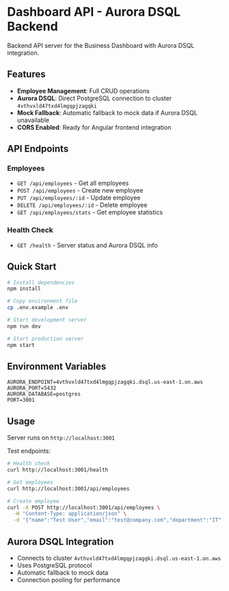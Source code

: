 # Dashboard API - Aurora DSQL Backend

Backend API server for the Business Dashboard with Aurora DSQL integration.

## Features

- **Employee Management**: Full CRUD operations
- **Aurora DSQL**: Direct PostgreSQL connection to cluster `4vthvxld47txd4lmgqpjzagqki`
- **Mock Fallback**: Automatic fallback to mock data if Aurora DSQL unavailable
- **CORS Enabled**: Ready for Angular frontend integration

## API Endpoints

### Employees
- `GET /api/employees` - Get all employees
- `POST /api/employees` - Create new employee
- `PUT /api/employees/:id` - Update employee
- `DELETE /api/employees/:id` - Delete employee
- `GET /api/employees/stats` - Get employee statistics

### Health Check
- `GET /health` - Server status and Aurora DSQL info

## Quick Start

```bash
# Install dependencies
npm install

# Copy environment file
cp .env.example .env

# Start development server
npm run dev

# Start production server
npm start
```

## Environment Variables

```env
AURORA_ENDPOINT=4vthvxld47txd4lmgqpjzagqki.dsql.us-east-1.on.aws
AURORA_PORT=5432
AURORA_DATABASE=postgres
PORT=3001
```

## Usage

Server runs on `http://localhost:3001`

Test endpoints:
```bash
# Health check
curl http://localhost:3001/health

# Get employees
curl http://localhost:3001/api/employees

# Create employee
curl -X POST http://localhost:3001/api/employees \
  -H "Content-Type: application/json" \
  -d '{"name":"Test User","email":"test@company.com","department":"IT","role":"Developer","salary":75000}'
```

## Aurora DSQL Integration

- Connects to cluster `4vthvxld47txd4lmgqpjzagqki.dsql.us-east-1.on.aws`
- Uses PostgreSQL protocol
- Automatic fallback to mock data
- Connection pooling for performance